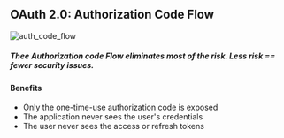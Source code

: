 ## OAuth 2.0: Authorization Code Flow

![auth_code_flow](https://github.com/L37sg0/l34rn1n6/assets/20823029/653d2058-b5d7-40b0-8142-66a92db74ba6)

##### Thee Authorization code Flow eliminates most of the risk. Less risk == fewer security issues.

#### Benefits
- Only the one-time-use authorization code is exposed
- The application never sees the user's credentials
- The user never sees the access or refresh tokens

